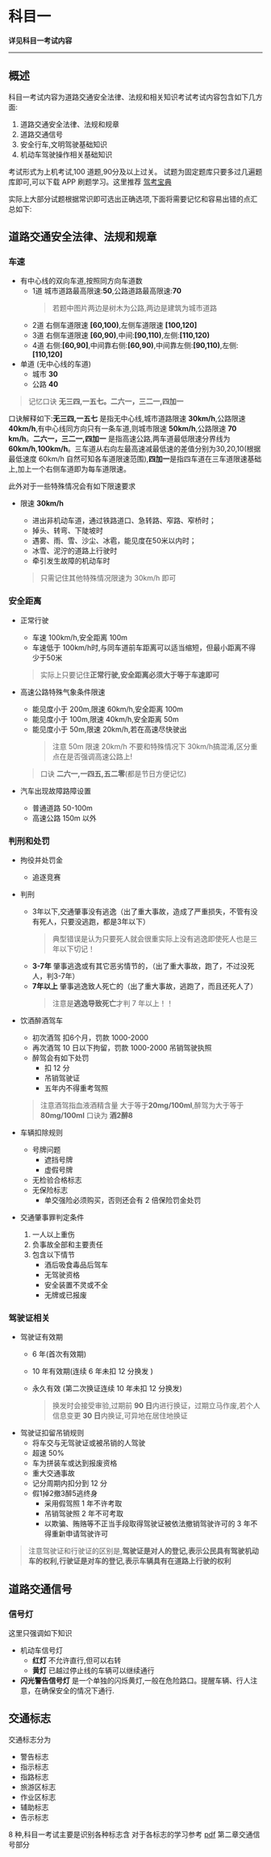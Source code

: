 # 科目一

**详见科目一考试内容**

----

## 概述
科目一考试内容为道路交通安全法律、法规和相关知识考试考试内容包含如下几方面:

1. 道路交通安全法律、法规和规章
2. 道路交通信号
3. 安全行车,文明驾驶基础知识
4. 机动车驾驶操作相关基础知识

考试形式为上机考试,100 道题,90分及以上过关。
试题为固定题库只要多过几遍题库即可,可以下载 APP 刷题学习。这里推荐 [驾考宝典](https://wuhan.jiakaobaodian.com/)

实际上大部分试题根据常识即可选出正确选项,下面将需要记忆和容易出错的点汇总如下:

## 道路交通安全法律、法规和规章
### 车速
* 有中心线的双向车道,按照同方向车道数
  * 1道 城市道路最高限速:**50**,公路道路最高限速:**70**
  	> 若题中图片两边是树木为公路,两边是建筑为城市道路
  * 2道 右侧车道限速 **[60,100)**,左侧车道限速 **[100,120]**
  * 3道 右侧车道限速 **[60,90)**,中间:**[90,110)**,左侧:**[110,120)**
  * 4道 右侧:**[60,90]**,中间靠右侧:**[60,90)**,中间靠左侧:**[90,110)**,左侧:**[110,120]**
* 单道 (无中心线的车道)
	* 城市 **30**
	* 公路 **40**

> 记忆口诀 **无三四,一五七。二六一，三二一,四加一** 

口诀解释如下:**无三四,一五七** 是指无中心线,城市道路限速 **30km/h**,公路限速 **40km/h**,有中心线同方向只有一条车道,则城市限速 **50km/h**,公路限速 **70 km/h**。**二六一，三二一,四加一** 是指高速公路,两车道最低限速分界线为 **60km/h**,**100km/h**。三车道从右向左最高速减最低速的差值分别为30,20,10(根据最低速度 60km/h 自然可知各车道限速范围),**四加一**是指四车道在三车道限速基础上,加上一个右侧车道即为每车道限速。

此外对于一些特殊情况会有如下限速要求
* 限速 **30km/h**
	* 进出非机动车道，通过铁路道口、急转路、窄路、窄桥时；
	* 掉头、转弯、下陡坡时
	* 遇雾、雨、雪、沙尘、冰雹，能见度在50米以内时；
	* 冰雪、泥泞的道路上行驶时
	* 牵引发生故障的机动车时

	> 只需记住其他特殊情况限速为 30km/h 即可

### 安全距离
* 正常行驶
  * 车速 100km/h,安全距离 100m
  * 车速低于 100km/h时,与同车道前车距离可以适当缩短，但最小距离不得少于50米
  > 实际上只要记住**正常行驶,安全距离必须大于等于车速即可**
* 高速公路特殊气象条件限速
  * 能见度小于 200m,限速 60km/h,安全距离 100m
  * 能见度小于 100m,限速 40km/h,安全距离 50m
  * 能见度小于 50m,限速 20km/h,若在高速尽快驶出
	> 注意 50m 限速 20km/h 不要和特殊情况下 30km/h搞混淆,区分重点在是否强调高速公路上!

  > 口诀 **二六一,一四五,五二零**(都是节日方便记忆)
* 汽车出现故障路障设置
  * 普通道路 50-100m 
  * 高速公路 150m 以外

### 判刑和处罚
* 拘役并处罚金
  * 追逐竞赛
* 判刑
  * 3年以下,交通肇事没有逃逸（出了重大事故，造成了严重损失，不管有没有死人，只要没逃跑，都是3年以下）
	> 典型错误是认为只要死人就会很重实际上没有逃逸即使死人也是三年以下切记！
  * **3-7年** 肇事逃逸或有其它恶劣情节的，（出了重大事故，跑了，不过没死人，判3-7年）
  * **7年以上** 肇事逃逸致人死亡的（出了重大事故，逃跑了，而且还死人了）
	> 注意是**逃逸导致死亡**才判 7 年以上！！
* 饮酒醉酒驾车
  * 初次酒驾 扣6个月，罚款 1000-2000
  * 再次酒驾 10 日以下拘留，罚款 1000-2000 吊销驾驶执照
  * 醉驾会有如下处罚
    * 扣 12 分
    * 吊销驾驶证
    * 五年内不得重考驾照
	
  > 注意酒驾指血液酒精含量 大于等于**20mg/100ml**,醉驾为大于等于 **80mg/100ml** 口诀为 **酒2醉8**
* 车辆扣除规则
  * 号牌问题
    * 遮挡号牌
    * 虚假号牌
  * 无检验合格标志
  * 无保险标志
  	* 单交强险必须购买，否则还会有 2 倍保险罚金处罚
* 交通肇事罪判定条件
  1. 一人以上重伤
  2. 负事故全部和主要责任
  3. 包含以下情节
     * 酒后吸食毒品后驾车
     * 无驾驶资格
     * 安全装置不灵或不全
     * 无牌或已报废

### 驾驶证相关
* 驾驶证有效期
  * 6 年(首次有效期)
  * 10 年有效期(连续 6 年未扣 12 分换发 )
  * 永久有效 (第二次换证连续 10 年未扣 12 分换发)

	> 换发时会接受审验,过期前 **90 日**内进行换证，过期立马作废,若个人信息变更 **30 日**内换证,可异地在居住地换证
* 驾驶证扣留吊销规则
	* 将车交与无驾驶证或被吊销的人驾驶
	* 超速 50%
	* 车为拼装车或达到报废资格
	* 重大交通事故
	* 记分周期内扣分到 12 分
	* 假1掉2撤3醉5逃终身
    	* 采用假驾照 1 年不许考取
    	* 吊销驾驶照 2 年不可考取
		* 以欺骗、贿赂等不正当手段取得驾驶证被依法撤销驾驶许可的 3 年不得重新申请驾驶许可

> 注意驾驶证和行驶证的区别是,**驾驶证是对人的登记,表示公民具有驾驶机动车的权利,行驶证是对车的登记,表示车辆具有在道路上行驶的权利**

## 道路交通信号
### 信号灯
这里只强调如下知识

* 机动车信号灯
  * **红灯** 不允许直行,但可以右转
  * **黄灯** 已越过停止线的车辆可以继续通行
* **闪光警告信号灯** 是一个单独的闪烁黄灯,一般在危险路口。提醒车辆、行人注意，在确保安全的情况下通行.

## 交通标志
交通标志分为
* 警告标志
* 指示标志
* 指路标志
* 旅游区标志
* 作业区标志
* 辅助标志
* 告示标志

8 种,科目一考试主要是识别各种标志含
对于各标志的学习参考 [pdf](http://www.dfss.com.cn/web/UpFile/dlaqfgwlb.pdf) 第二章交通信号部分